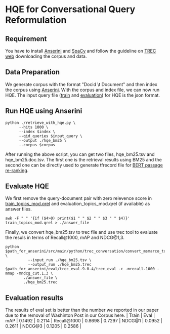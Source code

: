HQE for Conversational Query Reformulation
===

Requirement
---
You have to install [Anserini](https://github.com/castorini/anserini) and [SpaCy](https://spacy.io/) and follow the guideline on [TREC web](https://github.com/daltonj/treccastweb) downloading the corpus and data.

Data Preparation
---
We generate corpus with the format "Docid \t Document" and then index the corpus using [Anserini](https://github.com/castorini/anserini). With the corpus and index file, we can now run HQE. The input query file ([train](https://github.com/daltonj/treccastweb/blob/master/2019/data/training/train_topics_v1.0.json) and [evaluation](https://github.com/daltonj/treccastweb/blob/master/2019/data/evaluation/evaluation_topics_v1.0.json)) for HQE is the json format.

Run HQE using Anserini
---
```shell=bash
python ./retrieve_with_hqe.py \
      --hits 1000 \
      --index $index \
      --qid_queries $input_query \
      --output ./hqe_bm25 \
      --corpus $corpus
```
After running the above script, you can get two files, hqe_bm25.tsv and hqe_bm25.doc.tsv. The first one is the retrieval results using BM25 and the second one can be directly used to generate tfrecord file for [BERT passage re-ranking](https://github.com/nyu-dl/dl4marco-bert).

Evaluate HQE
---
We first remove the query-document pair with zero relevence score in [train_topics_mod.qrel](https://github.com/daltonj/treccastweb/blob/master/2019/data/training/train_topics_mod.qrel) and evaluation_topics_mod.qrel (if available) as answer files.
```shell=bash
awk -F " " '{if ($4>0) print($1 " " $2 " " $3 " " $4)}' train_topics_mod.qrel > ./answer_file
```

Finally, we convert hqe_bm25.tsv to trec file and use trec tool to evaluate the resuls in terms of Recall@1000, mAP and NDCG@1,3.
```shell=bash
python $path_for_anserini/src/main/python/trec_conversation/convert_msmarco_to_trec_run.py \
          --input_run ./hqe_bm25.tsv \
          --output_run ./hqe_bm25.trec
$path_for_anserini/eval/trec_eval.9.0.4/trec_eval -c -mrecall.1000 -mmap -mndcg_cut.1,3 \
        ./answer_file \
        ./hqe_bm25.trec
```
Evaluation results
---
The results of eval set is better than the number we reported in our paper due to the removal of Washinton Post in our Corpus here.
            | Train  |  Eval  |
mAP         | 0.1492 | 0.2114 |
Recall@1000 | 0.8698 | 0.7297 |
NDCG@1      | 0.0952 | 0.2611 |
NDCG@3      | 0.1205 | 0.2586 |
